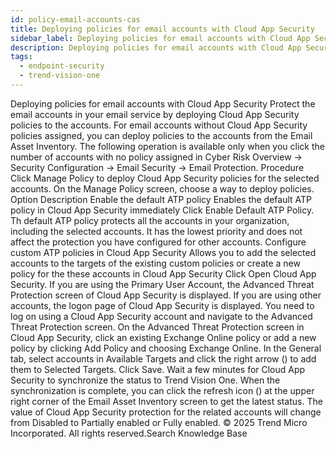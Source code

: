 ```yaml
---
id: policy-email-accounts-cas
title: Deploying policies for email accounts with Cloud App Security
sidebar_label: Deploying policies for email accounts with Cloud App Security
description: Deploying policies for email accounts with Cloud App Security
tags:
  - endpoint-security
  - trend-vision-one
---
```


 Deploying policies for email accounts with Cloud App Security Protect the email accounts in your email service by deploying Cloud App Security policies to the accounts. For email accounts without Cloud App Security policies assigned, you can deploy policies to the accounts from the Email Asset Inventory. The following operation is available only when you click the number of accounts with no policy assigned in Cyber Risk Overview → Security Configuration → Email Security → Email Protection. Procedure Click Manage Policy to deploy Cloud App Security policies for the selected accounts. On the Manage Policy screen, choose a way to deploy policies. Option Description Enable the default ATP policy Enables the default ATP policy in Cloud App Security immediately Click Enable Default ATP Policy. Th default ATP policy protects all the accounts in your organization, including the selected accounts. It has the lowest priority and does not affect the protection you have configured for other accounts. Configure custom ATP policies in Cloud App Security Allows you to add the selected accounts to the targets of the existing custom policies or create a new policy for the these accounts in Cloud App Security Click Open Cloud App Security. If you are using the Primary User Account, the Advanced Threat Protection screen of Cloud App Security is displayed. If you are using other accounts, the logon page of Cloud App Security is displayed. You need to log on using a Cloud App Security account and navigate to the Advanced Threat Protection screen. On the Advanced Threat Protection screen in Cloud App Security, click an existing Exchange Online policy or add a new policy by clicking Add Policy and choosing Exchange Online. In the General tab, select accounts in Available Targets and click the right arrow () to add them to Selected Targets. Click Save. Wait a few minutes for Cloud App Security to synchronize the status to Trend Vision One. When the synchronization is complete, you can click the refresh icon () at the upper right corner of the Email Asset Inventory screen to get the latest status. The value of Cloud App Security protection for the related accounts will change from Disabled to Partially enabled or Fully enabled. © 2025 Trend Micro Incorporated. All rights reserved.Search Knowledge Base